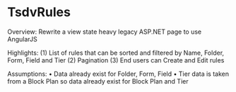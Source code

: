 TsdvRules
=========

Overview: Rewrite a view state heavy legacy ASP.NET page to use AngularJS
 
Highlights:
(1)	List of rules that can be sorted and filtered by Name, Folder, Form, Field and Tier
(2)	Pagination
(3)	End users can Create and Edit rules

Assumptions:
•	Data already exist for Folder, Form, Field
•	Tier data is taken from a Block Plan so data already exist for Block Plan and Tier
